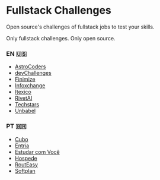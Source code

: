 # Fullstack Challenges

Open source's challenges of fullstack jobs to test your skills.

Only fullstack challenges. Only open source.

### EN :us:

- [AstroCoders](https://github.com/Astrocoders/fullstack-challenge)
- [devChallenges](https://devchallenges.io/paths/full-stack-developer)
- [Finimize](https://github.com/finimize/fullstack-dev-challenge)
- [Infoxchange](https://github.com/infoxchange/full-stack-developer-challenge)
- [Itexico](https://github.com/itexico/interview-codingchallenge-fsjs)
- [RivetAI](https://github.com/endcue/fullstack-challenge)
- [Techstars](https://github.com/techstars/full-stack-challenge)
- [Unbabel](https://github.com/Unbabel/fullstack-coding-challenge)

### PT :brazil:

- [Cubo](https://github.com/cubonetwork/fullstack-challenge)
- [Entria](https://github.com/entria/jobs/blob/master/fullstack/challenge.md)
- [Estudar com Você ](https://github.com/estudarcomvoce/fullstack-challenge)
- [Hospede](https://github.com/hospede/fullstack-challenge)
- [RoutEasy](https://github.com/RoutEasy/challenge-fullstack)
- [Softplan](https://github.com/g-cpa-squad-produto/softplan-desafio-fullstack)
